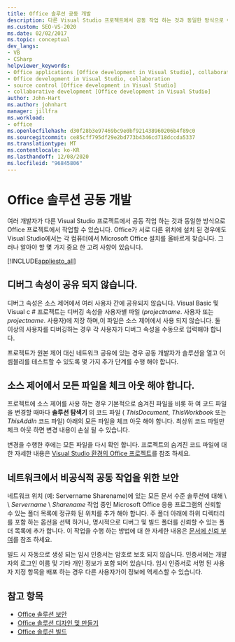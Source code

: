 ```yaml
---
title: Office 솔루션 공동 개발
description: 다른 Visual Studio 프로젝트에서 공동 작업 하는 것과 동일한 방식으로 여러 개발자가 Office 프로젝트에서 작업할 수 있는 방법을 알아봅니다.
ms.custom: SEO-VS-2020
ms.date: 02/02/2017
ms.topic: conceptual
dev_langs:
- VB
- CSharp
helpviewer_keywords:
- Office applications [Office development in Visual Studio], collaborative development
- Office development in Visual Studio, collaboration
- source control [Office development in Visual Studio]
- collaborative development [Office development in Visual Studio]
author: John-Hart
ms.author: johnhart
manager: jillfra
ms.workload:
- office
ms.openlocfilehash: d30f28b3e97469bc9e0bf921438960206b4f89c0
ms.sourcegitcommit: ce85cff795df29e2bd773b4346cd718dccda5337
ms.translationtype: MT
ms.contentlocale: ko-KR
ms.lasthandoff: 12/08/2020
ms.locfileid: "96845806"
---
```

# <a name="collaborative-development-of-office-solutions"></a>Office 솔루션 공동 개발
  여러 개발자가 다른 Visual Studio 프로젝트에서 공동 작업 하는 것과 동일한 방식으로 Office 프로젝트에서 작업할 수 있습니다. Office가 서로 다른 위치에 설치 된 경우에도 Visual Studio에서는 각 컴퓨터에서 Microsoft Office 설치를 올바르게 찾습니다. 그러나 알아야 할 몇 가지 중요 한 고려 사항이 있습니다.

 [!INCLUDE[appliesto_all](../vsto/includes/appliesto-all-md.md)]

## <a name="debug-properties-are-not-shared"></a>디버그 속성이 공유 되지 않습니다.
 디버그 속성은 소스 제어에서 여러 사용자 간에 공유되지 않습니다. Visual Basic 및 Visual c # 프로젝트는 디버깅 속성을 사용자별 파일 (*projectname*. 사용자 또는 *projectname*. 사용자)에 저장 하며,이 파일은 소스 제어에서 사용 되지 않습니다. 둘 이상의 사용자를 디버깅하는 경우 각 사용자가 디버그 속성을 수동으로 입력해야 합니다.

 프로젝트가 원본 제어 대신 네트워크 공유에 있는 경우 공동 개발자가 솔루션을 열고 어셈블리를 테스트할 수 있도록 몇 가지 추가 단계를 수행 해야 합니다.

## <a name="source-control-requires-checking-out-all-files"></a>소스 제어에서 모든 파일을 체크 아웃 해야 합니다.
 프로젝트에 소스 제어를 사용 하는 경우 기본적으로 숨겨진 파일을 비롯 하 여 코드 파일을 변경할 때마다 **솔루션 탐색기** 의 코드 파일 ( *ThisDocument*, *ThisWorkbook* 또는 *ThisAddIn* 코드 파일) 아래의 모든 파일을 체크 아웃 해야 합니다. 최상위 코드 파일만 체크 아웃 하면 변경 내용이 손실 될 수 있습니다.

 변경을 수행한 후에는 모든 파일을 다시 확인 합니다. 프로젝트의 숨겨진 코드 파일에 대 한 자세한 내용은 [Visual Studio 환경의 Office 프로젝트](../vsto/office-projects-in-the-visual-studio-environment.md)를 참조 하세요.

## <a name="security-for-informal-collaboration-on-a-network"></a>네트워크에서 비공식적 공동 작업을 위한 보안
 네트워크 위치 (예: Servername Sharename)에 있는 모든 문서 수준 솔루션에 대해 \\ \\ *Servername* \\ *Sharename* 작업 중인 Microsoft Office 응용 프로그램의 신뢰할 수 있는 폴더 목록에 정규화 된 위치를 추가 해야 합니다. 주 폴더 아래에 하위 디렉터리를 포함 하는 옵션을 선택 하거나, 명시적으로 디버그 및 빌드 폴더를 신뢰할 수 있는 폴더 목록에 추가 합니다. 이 작업을 수행 하는 방법에 대 한 자세한 내용은 [문서에 신뢰 부여](../vsto/granting-trust-to-documents.md)를 참조 하세요.

 빌드 시 자동으로 생성 되는 임시 인증서는 암호로 보호 되지 않습니다. 인증서에는 개발자의 로그인 이름 및 기타 개인 정보가 포함 되어 있습니다. 임시 인증서로 서명 된 사용자 지정 항목을 배포 하는 경우 다른 사용자가이 정보에 액세스할 수 있습니다.

## <a name="see-also"></a>참고 항목
- [Office 솔루션 보안](../vsto/securing-office-solutions.md)
- [Office 솔루션 디자인 및 만들기](../vsto/designing-and-creating-office-solutions.md)
- [Office 솔루션 빌드](../vsto/building-office-solutions.md)
